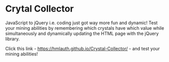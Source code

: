# Crytal Collector
JavaScript to jQuery i.e. coding just got way more fun and dynamic! Test your mining abilities by remembering which crystals have which value while simultaneously and dynamically updating the HTML page with the jQuery library.

Click this link - https://hmlauth.github.io/Crystal-Collector/ - and test your mining abilities! 
